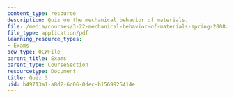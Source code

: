 ```yaml
---
content_type: resource
description: Quiz on the mechanical behavior of materials.
file: /media/courses/3-22-mechanical-behavior-of-materials-spring-2008/b49713a1a8d26c060decb1569925414e_quiz3.pdf
file_type: application/pdf
learning_resource_types:
- Exams
ocw_type: OCWFile
parent_title: Exams
parent_type: CourseSection
resourcetype: Document
title: Quiz 3
uid: b49713a1-a8d2-6c06-0dec-b1569925414e
---
```

